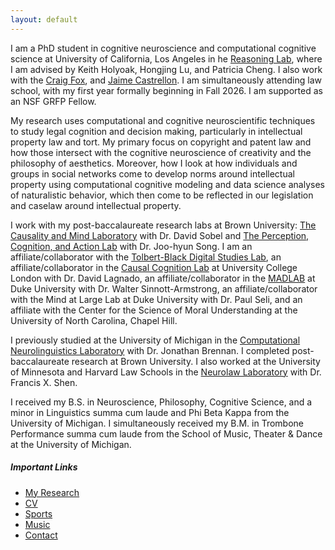 ```yaml
---
layout: default
---
```


I am a PhD student in cognitive neuroscience and computational cognitive science at University of California, Los Angeles in he [Reasoning Lab](https://reasoninglab.psych.ucla.edu/), where I am advised by Keith Holyoak, Hongjing Lu, and Patricia Cheng. I also work with the [Craig Fox](https://www.craigrfox.com/), and [Jaime Castrellon](https://www.castrellonlab.psych.ucla.edu/). I am simultaneously attending law school, with my first year formally beginning in Fall 2026. I am supported as an NSF GRFP Fellow.

My research uses computational and cognitive neuroscientific techniques to study legal cognition and decision making, particularly in intellectual property law and tort. My primary focus on copyright and patent law and how those intersect with the cognitive neuroscience of creativity and the philosophy of aesthetics. Moreover, how I look at how individuals and groups in social networks come to develop norms around intellectual property using computational cognitive modeling and data science analyses of naturalistic behavior, which then come to be reflected in our legislation and caselaw around intellectual property.

I work with my post-baccalaureate research labs at Brown University: [The Causality and Mind Laboratory](https://sites.brown.edu/causalityandmindlab/) with Dr. David Sobel and [The Perception, Cognition, and Action Lab](https://research.clps.brown.edu/songlab/index.html) with Dr. Joo-hyun Song. I am an affiliate/collaborator with the [Tolbert-Black Digital Studies Lab](https://sites.google.com/view/alextolbertlab/about), an affiliate/collaborator in the [Causal Cognition Lab](https://causalcognitionlab.com/) at University College London with Dr. David Lagnado, an affiliate/collaborator in the [MADLAB](https://kenan.ethics.duke.edu/mad-lab/) at Duke University with Dr. Walter Sinnott-Armstrong, an affiliate/collaborator with the Mind at Large Lab at Duke University with Dr. Paul Seli, and an affiliate with the Center for the Science of Moral Understanding at the University of North Carolina, Chapel Hill.  

I previously studied at the University of Michigan in the [Computational Neurolinguistics Laboratory](https://sites.lsa.umich.edu/cnllab/) with Dr. Jonathan Brennan. I completed post-baccalaureate research at Brown University. I also worked at the University of Minnesota and Harvard Law Schools in the [Neurolaw Laboratory](https://www.fxshen.com/shenlab/) with Dr. Francis X. Shen. 

I received my B.S. in Neuroscience, Philosophy, Cognitive Science, and a minor in Linguistics summa cum laude and Phi Beta Kappa from the University of Michigan. I simultaneously received my B.M. in Trombone Performance summa cum laude from the School of Music, Theater & Dance at the University of Michigan.  

##### Important Links

- [My Research](./research.md)
- [CV](./docs/CV.pdf)
- [Sports](./sports.md)
- [Music](.music.md)
- [Contact](./contact.md)
